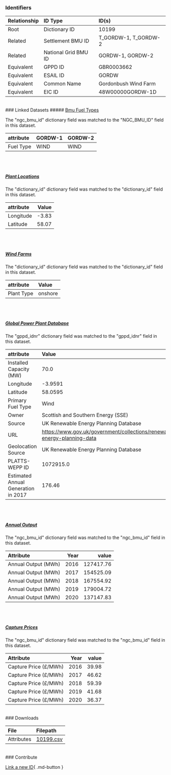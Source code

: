 ### Identifiers

| Relationship   | ID Type              | ID(s)                |
|:---------------|:---------------------|:---------------------|
| Root           | Dictionary ID        | 10199                |
| Related        | Settlement BMU ID    | T_GORDW-1, T_GORDW-2 |
| Related        | National Grid BMU ID | GORDW-1, GORDW-2     |
| Equivalent     | GPPD ID              | GBR0003662           |
| Equivalent     | ESAIL ID             | GORDW                |
| Equivalent     | Common Name          | Gordonbush Wind Farm |
| Equivalent     | EIC ID               | 48W00000GORDW-1D     |

<br>
### Linked Datasets
##### <a href="https://osuked.github.io/Power-Station-Dictionary/datasets/bmu-fuel-types">Bmu Fuel Types</a>



The "ngc_bmu_id" dictionary field was matched to the "NGC_BMU_ID" field in this dataset.

| attribute   | GORDW-1   | GORDW-2   |
|:------------|:----------|:----------|
| Fuel Type   | WIND      | WIND      |

<br><br>
##### <a href="https://osuked.github.io/Power-Station-Dictionary/datasets/plant-locations">Plant Locations</a>



The "dictionary_id" dictionary field was matched to the "dictionary_id" field in this dataset.

| attribute   |   Value |
|:------------|--------:|
| Longitude   |   -3.83 |
| Latitude    |   58.07 |

<br><br>
##### <a href="https://osuked.github.io/Power-Station-Dictionary/datasets/wind-farms">Wind Farms</a>



The "dictionary_id" dictionary field was matched to the "dictionary_id" field in this dataset.

| attribute   | Value   |
|:------------|:--------|
| Plant Type  | onshore |

<br><br>
##### <a href="https://osuked.github.io/Power-Station-Dictionary/datasets/global-power-plant-database">Global Power Plant Database</a>



The "gppd_idnr" dictionary field was matched to the "gppd_idnr" field in this dataset.

| attribute                           | Value                                                                    |
|:------------------------------------|:-------------------------------------------------------------------------|
| Installed Capacity (MW)             | 70.0                                                                     |
| Longitude                           | -3.9591                                                                  |
| Latitude                            | 58.0595                                                                  |
| Primary Fuel Type                   | Wind                                                                     |
| Owner                               | Scottish and Southern Energy (SSE)                                       |
| Source                              | UK Renewable Energy Planning Database                                    |
| URL                                 | https://www.gov.uk/government/collections/renewable-energy-planning-data |
| Geolocation Source                  | UK Renewable Energy Planning Database                                    |
| PLATTS-WEPP ID                      | 1072915.0                                                                |
| Estimated Annual Generation in 2017 | 176.46                                                                   |

<br><br>
##### <a href="https://osuked.github.io/Power-Station-Dictionary/datasets/annual-output">Annual Output</a>



The "ngc_bmu_id" dictionary field was matched to the "ngc_bmu_id" field in this dataset.

| Attribute           |   Year |     value |
|:--------------------|-------:|----------:|
| Annual Output (MWh) |   2016 | 127417.76 |
| Annual Output (MWh) |   2017 | 154525.09 |
| Annual Output (MWh) |   2018 | 167554.92 |
| Annual Output (MWh) |   2019 | 179004.72 |
| Annual Output (MWh) |   2020 | 137147.83 |

<br><br>
##### <a href="https://osuked.github.io/Power-Station-Dictionary/datasets/capture-prices">Capture Prices</a>



The "ngc_bmu_id" dictionary field was matched to the "ngc_bmu_id" field in this dataset.

| Attribute             |   Year |   value |
|:----------------------|-------:|--------:|
| Capture Price (£/MWh) |   2016 |   39.98 |
| Capture Price (£/MWh) |   2017 |   46.62 |
| Capture Price (£/MWh) |   2018 |   59.39 |
| Capture Price (£/MWh) |   2019 |   41.68 |
| Capture Price (£/MWh) |   2020 |   36.37 |


<br>
### Downloads


| File       | Filepath                                                                              |
|:-----------|:--------------------------------------------------------------------------------------|
| Attributes | [10199.csv](https://osuked.github.io/Power-Station-Dictionary/object_attrs/10199.csv) |


<br>
### Contribute

[Link a new ID](https://docs.google.com/forms/d/e/1FAIpQLSc5jRsQ7NgiLLXbwo9PUdwTQyuqbRwThltG56-o6NVSe7E_nw/viewform?usp=pp_url&entry.251912331=10199){ .md-button }